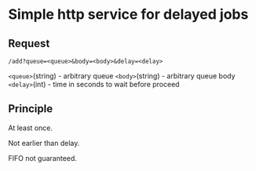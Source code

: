 # Simple http service for delayed jobs

## Request

```
/add?queue=<queue>&body=<body>&delay=<delay>
```

`<queue>`(string) - arbitrary queue
`<body>`(string)  - arbitrary queue body
`<delay>`(int) - time in seconds to wait before proceed


## Principle

At least once.

Not earlier than delay.

FIFO not guaranteed.
